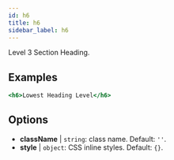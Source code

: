 ```yaml
---
id: h6
title: h6
sidebar_label: h6
---
```


Level 3 Section Heading.

## Examples

```jsx live
<h6>Lowest Heading Level</h6>
```

## Options

* __className__ | `string`: class name. Default: `''`.
* __style__ | `object`: CSS inline styles. Default: `{}`.
